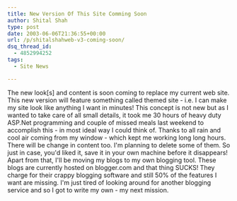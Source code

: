 ```yaml
---
title: New Version Of This Site Comming Soon
author: Shital Shah
type: post
date: 2003-06-06T21:36:55+00:00
url: /p/shitalshahweb-v3-coming-soon/
dsq_thread_id:
  - 4852994252
tags:
  - Site News

---
```

The new look[s] and content is soon coming to replace my current web site. This new version will feature something called themed site - i.e. I can make my site look like anything I want in minutes! This concept is not new but as I wanted to take care of all small details, it took me 30 hours of heavy duty ASP.Net programming and couple of missed meals last weekend to accomplish this - in most ideal way I could think of. Thanks to all rain and cool air coming from my window - which kept me working long long hours. There will be change in content too. I'm planning to delete some of them. So just in case, you'd liked it, save it in your own machine before it disappears! Apart from that, I'll be moving my blogs to my own blogging tool. These blogs are currently hosted on blogger.com and that thing SUCKS! They charge for their crappy blogging software and still 50% of the features I want are missing. I'm just tired of looking around for another blogging service and so I got to write my own - my next mission.